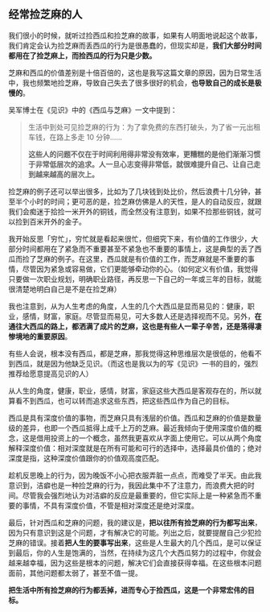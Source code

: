## 经常捡芝麻的人

我们很小的时候，就听过捡西瓜和捡芝麻的故事，如果有人明面地说起这个故事，我们肯定会认为捡芝麻而丢西瓜的行为是很愚蠢的，但现实却是，**我们大部分时间都用在了捡芝麻上，而捡西瓜的行为只是少数。**

芝麻和西瓜的价值差别是十倍百倍的，这也是我写这篇文章的原因，因为日常生活中，我也频繁地捡芝麻，导致自己失去了很多很好的机会，**也导致自己的成长是极慢的**。

吴军博士在《见识》中的《西瓜与芝麻》一文中提到：

> 生活中到处可见捡芝麻的行为：为了拿免费的东西打破头，为了省一元出租车钱，在路上多走 10 分钟......
>
> **这些人的问题不仅在于时间利用得非常没有效率，更糟糕的是他们渐渐习惯于非常低层次的追求。人一旦心志变得非常低，就很难提升自己、让自己走到越来越高的层次上。**

捡芝麻的例子还可以举出很多，比如为了几块钱到处比价，然后浪费十几分钟，甚至半个小时的时间；更可恶的是，捡芝麻仿佛是人的天性，是人的自动反应，就跟我们会痴迷于拾捡一米开外的铜钱，而全然没有注意到，如果不捡那些铜钱，就可以捡到百米开外的金子。

我开始反思「穷忙」，穷忙就是看起来很忙，但细究下来，有价值的工作很少，大部分时间都用在了紧急而不重要甚至不紧急也不重要的事情上，这是典型的丢了西瓜而捡了芝麻的例子。在这里，西瓜就是有价值的工作，而芝麻就是不重要的事情，尽管因为紧急或容易做，它们更能够牵动你的心。（如何定义有价值，我觉得只要做一次职业规划，明确职业路径，再反思一下自己的一年或三年的目标，就能很清楚地明白自己是不是在捡芝麻）

我也注意到，从为人生考虑的角度，人生的几个大西瓜是显而易见的：健康，职业，感情，财富，家庭。尽管显而易见，可大多数人还是选择视而不见。另外，**在通往大西瓜的路上，都洒满了成片的芝麻，这也是有些人一辈子辛苦，还是落得凄惨境地的重要原因**。

有些人会说，根本没有西瓜，都是芝麻，那我觉得这种思维层次是很低的，他看不到西瓜，就是因为他缺乏见识。（而这也是我以为的写《见识》一书的目的，强烈推荐给愿意提高见识的人）

从人生的角度，健康，职业，感情，财富，家庭这些大西瓜是客观存在的，所以就算看不到西瓜，也可以转而追求这些东西，把这些西瓜作为自己的目标。

西瓜是具有深度价值的事物，而芝麻只具有浅层的价值。西瓜和芝麻的价值是数量级的差异，也即一个西瓜抵得上成千上万的芝麻。最近我倾向于使用深度价值的概念，这是借用投资上的一个概念，虽然我更喜欢从字面上使用它。可以从两个角度解释深度价值：相对深度就是在所有可能和可行的选择中，选择最具价值的；绝对深度是指，这种深度价值跟你的价值观高度匹配。

趁机反思晚上的行为，因为晚饭不小心把衣服弄脏一点点，而难受了半天。由此我意识到，洁癖也是一种捡芝麻的行为，我因此集中不了注意力，而浪费大把的时间。尽管我会强烈地认为对洁癖的反应是最重要的，但它实际上是一种紧急而不重要的事情，不具有深度价值，不管是相对深度还是绝对深度。

最后，针对西瓜和芝麻的问题，我的建议是，**把以往所有捡芝麻的行为都写出来**，因为只有意识到这是个问题，才有解决它的可能。列出之后，就要提醒自己少犯捡芝麻的错误。接着**把人生的要事写出来**，这些是人生最大的几个西瓜，是可以保证到最后，你的人生是饱满的，当然，在持续为这几个大西瓜努力的过程中，你就会越来越幸福，因为这些是根本的问题，解决它们会直接获得幸福。在这些根本问题面前，其他问题都太弱了，甚至不值一提。

**把生活中所有捡芝麻的行为都丢掉，进而专心于捡西瓜，这是一个非常宏伟的目标。**